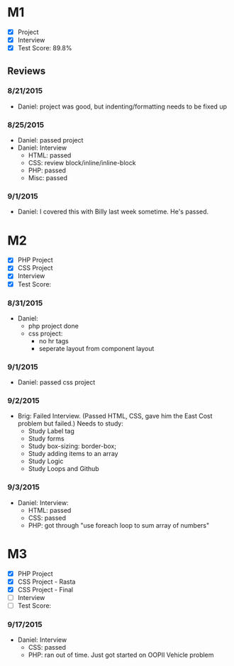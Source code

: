 # M1

- [x] Project
- [x] Interview
- [x] Test Score: 89.8%

## Reviews

### 8/21/2015
- Daniel: project was good, but indenting/formatting needs to be fixed up

### 8/25/2015
- Daniel: passed project
- Daniel: Interview
  - HTML: passed
  - CSS: review block/inline/inline-block
  - PHP: passed
  - Misc: passed
### 9/1/2015
  - Daniel: I covered this with Billy last week sometime. He's passed.

# M2
- [x] PHP Project
- [x] CSS Project
- [x] Interview
- [x] Test Score: 

### 8/31/2015
- Daniel:
  - php project done
  - css project:
    - no hr tags
    - seperate layout from component layout

### 9/1/2015
- Daniel: passed css project

### 9/2/2015 
- Brig: Failed Interview. (Passed HTML, CSS, gave him the East Cost problem but failed.)  Needs to study:
  - Study Label tag
  - Study forms
  - Study	box-sizing: border-box;
  - Study adding items to an array
  - Study Logic
  - Study Loops and Github

### 9/3/2015
- Daniel: Interview:
  - HTML: passed
  - CSS: passed
  - PHP: got through "use foreach loop to sum array of numbers"

# M3
- [x] PHP Project
- [x] CSS Project - Rasta
- [x] CSS Project - Final
- [ ] Interview
- [ ] Test Score: 

### 9/17/2015
- Daniel: Interview
  - CSS: passed
  - PHP: ran out of time. Just got started on OOPII Vehicle problem
